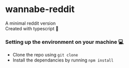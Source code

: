 # wannabe-reddit
A minimal reddit version  
Created with typescript :rocket:  
### Setting up the environment on your machine :computer:
- Clone the repo using `git clone`
- Install the dependancies by running `npm install`
